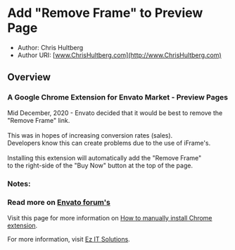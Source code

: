 # Add "Remove Frame" to Preview Page

* Author:		Chris Hultberg
* Author URI:	[www.ChrisHultberg.com](http://www.ChrisHultberg.com)

## Overview
### A Google Chrome Extension for Envato Market - Preview Pages<br/>
Mid December, 2020 - Envato decided that it would be best to remove the "Remove Frame" link.
<br/><br/>
This was in hopes of increasing conversion rates (sales).<br/>
Developers know this can create problems due to the use of iFrame's.<br/>
<br/>
Installing this extension will automatically add the "Remove Frame"<br/>
to the right-side of the "Buy Now" button at the top of the page.

### Notes:

### Read more on [Envato forum's](https://forums.envato.com/t/why-the-x-close-button-has-been-removed-i-think-the-user-bad-experience-has-increased/348280/2)

Visit this page for more information on [How to manually install Chrome extension](https://www.cnet.com/how-to/how-to-install-chrome-extensions-manually/).

For more information, visit [Ez IT Solutions](http://www.Ez-IT-Solutions.com).
